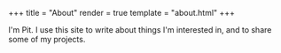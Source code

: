 +++
title = "About"
render = true
template = "about.html"
+++

I'm Pit. I use this site to write about things I'm interested in, and to share some of my projects.
